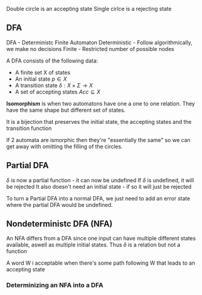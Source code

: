 Double circle is an accepting state
Single cirlce is a rejecting state

## DFA
DFA - Deterministc Finite Automaton
Deterministic - Follow algorithmically, we make no decisions
Finite - Restricted number of possible nodes

A DFA consists of the following data:
- A finite set X of states
- An initial state $p \in X$
- A transition state $\delta: X \times \Sigma \rightarrow X$
- A set of accepting states $Acc \subseteq X$

**Isomorphism** is when two automatons have one a one to one relation. They have the same shape but different set of states. 

It is a bijection that preserves the initial state, the accepting states and the transition function

If 2 automata are ismorphic then they're "essentially the same" so we can get away with omitting the filling of the circles. 

## Partial DFA
$\delta$ is now a partial function - it can now be undefined
If $\delta$ is undefined, it will be rejected
It also doesn't need an initial state - if so it will just be rejected

To turn a Partial DFA into a normal DFA, we just need to add an error state where the partial DFA would be undefined. 

## Nondeterministc DFA (NFA)
An NFA differs from a DFA since one input can have multiple different states available, aswell as multiple initial states. Thus $\delta$ is a relation but not a function

A word W i acceptable when there's some path following W that leads to an accepting state

### Determinizing an NFA into a DFA
